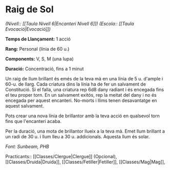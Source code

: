 # Raig de Sol

*(Nivell:: [[Taula Nivell 6|Encanteri Nivell 6]]) (Escola:: [[Taula Evocació|Evocació]])*

**Temps de Llançament:** 1 acció

**Rang:** Personal (línia de 60 u.)

**Components:** V, S, M (una lupa)

**Duració:** Concentració, fins a 1 minut

Un raig de llum brillant és emés de la teva mà en una línia de 5 u. d'ample i 60-u. de llarg. Cada criatura dins la línia ha de fer un salvament de Constitució. Si el falla, una criatura rep 6d8 dany radiant i és encegada fins el teu proper torn. En un salvament exitós, rep la meitat del dany i no és encegada per aquest encanteri. No-morts i llims tenen desavantatge en aquest salvament.

Pots crear una nova línia de brillantor amb la teva acció en qualsevol torn fins que l'encanteri acaba.

Per la duració, una mota de brillantor llueix a la teva mà. Emet llum brillant a un radi de 30 u. i llum lleu a 30 u. addicionals. Aquesta llum és solar.


*Font: Sunbeam, PHB*



Practicants:: [[Classes/Clergue|Clergue]] (Opcional), [[Classes/Druida|Druida]], [[Classes/Fetiller|Fetiller]], [[Classes/Mag|Mag]],
